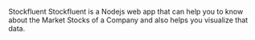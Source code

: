Stockfluent
Stockfluent is a Nodejs web app that can help you to know about the Market Stocks of a Company and also helps you visualize that data.
